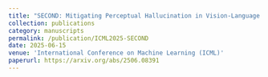 ```yaml
---
title: "SECOND: Mitigating Perceptual Hallucination in Vision-Language Models via Selective and Contrastive Decoding"
collection: publications
category: manuscripts
permalink: /publication/ICML2025-SECOND
date: 2025-06-15
venue: 'International Conference on Machine Learning (ICML)'
paperurl: https://arxiv.org/abs/2506.08391
---
```

